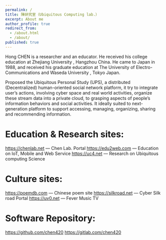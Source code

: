 ```yaml
---
permalink: /
title: 陳研究室（Ubiquitous Computing lab.）
excerpt: About me
author_profile: true
redirect_from:
  - /about.html
  - /about/
published: true
---
```

Hong CHEN is a researcher and an educator. He received his college education at Zhejiang University , Hangzhou China. He came to Japan in 1988, and received his graduate education at The University of Electro-Communications and Waseda University , Tokyo Japan.

Proposed the Ubiquitous Personal Study (UPS), a distributed (Decentralized) human-oriented social network platform, it try to integrate user’s actions, involving cyber space and real world activities, organize these stream data into a private cloud, to grasping aspects of people’s information behaviors and social activities. It ideally suited to next-generation platform to support accessing, managing, organizing, sharing and recommending information.

# Education & Research sites:

https://chenlab.net — Chen Lab. Portal
https://edu2web.com — Education on IoT, Mobile and Web Service
https://uc4.net — Research on Ubiquitous computing Science

# Culture sites:

https://poemdb.com — Chinese poem site
https://silkroad.net — Cyber Silk road Portal
https://uv0.net  — Fever Music TV

# Software Repository:

https://github.com/chen420
https://gitlab.com/chen420
